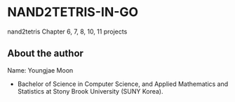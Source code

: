 # NAND2TETRIS-IN-GO
nand2tetris Chapter 6, 7, 8, 10, 11 projects

## About the author

Name: Youngjae Moon
* Bachelor of Science in Computer Science, and Applied Mathematics and Statistics at Stony Brook University (SUNY Korea).
